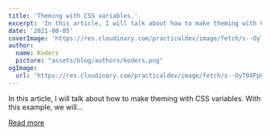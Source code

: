 ```yaml
---
title: 'Theming with CSS variables.'
excerpt: 'In this article, I will talk about how to make theming with CSS variables. With this example, we will...'
date: '2021-08-05'
coverImage: 'https://res.cloudinary.com/practicaldev/image/fetch/s--OyT0XPpO--/c_imagga_scale,f_auto,fl_progressive,h_420,q_66,w_1000/https://dev-to-uploads.s3.amazonaws.com/uploads/articles/xeievgw393r9xm3txdyq.gif'
author:
  name: Koders
  picture: "assets/blog/authors/koders.png"
ogImage:
  url: 'https://res.cloudinary.com/practicaldev/image/fetch/s--OyT0XPpO--/c_imagga_scale,f_auto,fl_progressive,h_420,q_66,w_1000/https://dev-to-uploads.s3.amazonaws.com/uploads/articles/xeievgw393r9xm3txdyq.gif'
---
```


In this article, I will talk about how to make theming with CSS variables. With this example, we will...

[Read more](https://dev.to/enesskilic/theming-with-css-variables-cp8)
